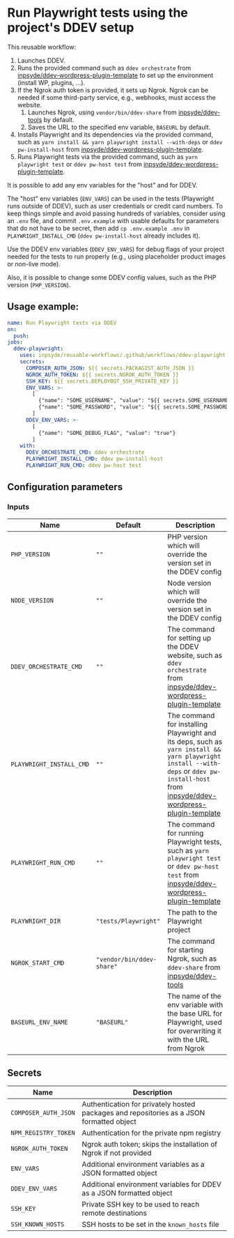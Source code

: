 # Run Playwright tests using the project's DDEV setup

This reusable workflow:

1. Launches DDEV.
2. Runs the provided command such as `ddev orchestrate` from [inpsyde/ddev-wordpress-plugin-template](https://github.com/inpsyde/ddev-wordpress-plugin-template) to set up the environment (install WP, plugins, ...).
3. If the Ngrok auth token is provided, it sets up Ngrok. Ngrok can be needed if some third-party service, e.g., webhooks, must access the website.
   1. Launches Ngrok, using `vendor/bin/ddev-share` from [inpsyde/ddev-tools](https://github.com/inpsyde/ddev-tools) by default.
   2. Saves the URL to the specified env variable, `BASEURL` by default.
4. Installs Playwright and its dependencies via the provided command, such as `yarn install && yarn playwright install --with-deps` or `ddev pw-install-host` from [inpsyde/ddev-wordpress-plugin-template](https://github.com/inpsyde/ddev-wordpress-plugin-template).
5. Runs Playwright tests via the provided command, such as `yarn playwright test` or `ddev pw-host test` from [inpsyde/ddev-wordpress-plugin-template](https://github.com/inpsyde/ddev-wordpress-plugin-template).

It is possible to add any env variables for the "host" and for DDEV.

The "host" env variables (`ENV_VARS`) can be used in the tests (Playwright runs outside of DDEV), such as user credentials or credit card numbers.
To keep things simple and avoid passing hundreds of variables,
consider using an `.env` file, and commit `.env.example` with usable defaults for parameters that do not have to be secret,
then add `cp .env.example .env` in `PLAYWRIGHT_INSTALL_CMD` (`ddev pw-install-host` already includes it).

Use the DDEV env variables (`DDEV_ENV_VARS`) for debug flags of your project needed for the tests to run properly 
(e.g., using placeholder product images or non-live mode).

Also, it is possible to change some DDEV config values, such as the PHP version (`PHP_VERSION`).

## Usage example:

```yml
name: Run Playwright tests via DDEV
on:
  push:
jobs:
  ddev-playwright:
    uses: inpsyde/reusable-workflows/.github/workflows/ddev-playwright.yml@main
    secrets:
      COMPOSER_AUTH_JSON: ${{ secrets.PACKAGIST_AUTH_JSON }}
      NGROK_AUTH_TOKEN: ${{ secrets.NGROK_AUTH_TOKEN }}
      SSH_KEY: ${{ secrets.DEPLOYBOT_SSH_PRIVATE_KEY }}
      ENV_VARS: >-
        [
          {"name": "SOME_USERNAME", "value": "${{ secrets.SOME_USERNAME }}"},
          {"name": "SOME_PASSWORD", "value": "${{ secrets.SOME_PASSWORD }}"}
        ]
      DDEV_ENV_VARS: >-
        [
          {"name": "SOME_DEBUG_FLAG", "value": "true"}
        ]
    with:
      DDEV_ORCHESTRATE_CMD: ddev orchestrate
      PLAYWRIGHT_INSTALL_CMD: ddev pw-install-host
      PLAYWRIGHT_RUN_CMD: ddev pw-host test
```

## Configuration parameters

### Inputs

| Name                     | Default                   | Description                                                                                                                                                                                                                                          |
|--------------------------|---------------------------|------------------------------------------------------------------------------------------------------------------------------------------------------------------------------------------------------------------------------------------------------|
| `PHP_VERSION`            | `""`                      | PHP version which will override the version set in the DDEV config                                                                                                                                                                                   |
| `NODE_VERSION`           | `""`                      | Node version which will override the version set in the DDEV config                                                                                                                                                                                  |
| `DDEV_ORCHESTRATE_CMD`   | `""`                      | The command for setting up the DDEV website, such as `ddev orchestrate` from [inpsyde/ddev-wordpress-plugin-template](https://github.com/inpsyde/ddev-wordpress-plugin-template)                                                                     |
| `PLAYWRIGHT_INSTALL_CMD` | `""`                      | The command for installing Playwright and its deps, such as `yarn install && yarn playwright install --with-deps` or `ddev pw-install-host` from [inpsyde/ddev-wordpress-plugin-template](https://github.com/inpsyde/ddev-wordpress-plugin-template) |
| `PLAYWRIGHT_RUN_CMD`     | `""`                      | The command for running Playwright tests, such as `yarn playwright test` or `ddev pw-host test` from [inpsyde/ddev-wordpress-plugin-template](https://github.com/inpsyde/ddev-wordpress-plugin-template)                                             |
| `PLAYWRIGHT_DIR`         | `"tests/Playwright"`      | The path to the Playwright project                                                                                                                                                                                                                   | 
| `NGROK_START_CMD`        | `"vendor/bin/ddev-share"` | The command for starting Ngrok, such as `ddev-share` from [inpsyde/ddev-tools](https://github.com/inpsyde/ddev-tools)                                                                                                                                |
| `BASEURL_ENV_NAME`       | `"BASEURL"`               | The name of the env variable with the base URL for Playwright, used for overwriting it with the URL from Ngrok                                                                                                                                       |

## Secrets

| Name                 | Description                                                                              |
|----------------------|------------------------------------------------------------------------------------------|
| `COMPOSER_AUTH_JSON` | Authentication for privately hosted packages and repositories as a JSON formatted object |
| `NPM_REGISTRY_TOKEN` | Authentication for the private npm registry                                              |
| `NGROK_AUTH_TOKEN`   | Ngrok auth token; skips the installation of Ngrok if not provided                        |
| `ENV_VARS`           | Additional environment variables as a JSON formatted object                              |
| `DDEV_ENV_VARS`      | Additional environment variables for DDEV as a JSON formatted object                     |
| `SSH_KEY`            | Private SSH key to be used to reach remote destinations                                  |
| `SSH_KNOWN_HOSTS`    | SSH hosts to be set in the `known_hosts` file                                            |

